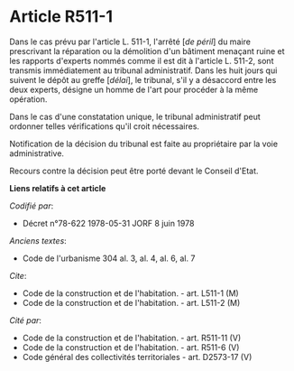 # Article R511-1

Dans le cas prévu par l'article L. 511-1, l'arrêté [*de péril*] du maire prescrivant la réparation ou la démolition d'un
bâtiment menaçant ruine et les rapports d'experts nommés comme il est dit à l'article L. 511-2, sont transmis immédiatement
au tribunal administratif. Dans les huit jours qui suivent le dépôt au greffe [*délai*], le tribunal, s'il y a désaccord
entre les deux experts, désigne un homme de l'art pour procéder à la même opération.

Dans le cas d'une constatation unique, le tribunal administratif peut ordonner telles vérifications qu'il croit nécessaires.

Notification de la décision du tribunal est faite au propriétaire par la voie administrative.

Recours contre la décision peut être porté devant le Conseil d'Etat.

**Liens relatifs à cet article**

_Codifié par_:

  - Décret n°78-622 1978-05-31 JORF 8 juin 1978

_Anciens textes_:

  - Code de l'urbanisme 304 al. 3, al. 4, al. 6, al. 7

_Cite_:

  - Code de la construction et de l'habitation. - art. L511-1 (M)
  - Code de la construction et de l'habitation. - art. L511-2 (M)

_Cité par_:

  - Code de la construction et de l'habitation. - art. R511-11 (V)
  - Code de la construction et de l'habitation. - art. R511-6 (V)
  - Code général des collectivités territoriales - art. D2573-17 (V)
